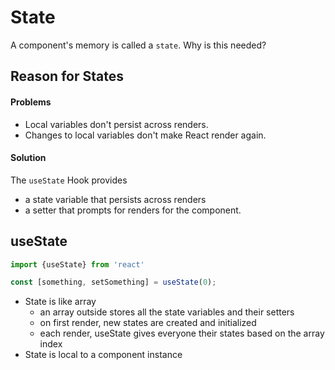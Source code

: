 State
=====

A component's memory is called a `state`. Why is this needed?

Reason for States
-----------------

#### Problems ####
- Local variables don't persist across renders.
- Changes to local variables don't make React render again.

#### Solution ####
The `useState` Hook provides
- a state variable that persists across renders
- a setter that prompts for renders for the component.

useState
--------

```typescript
import {useState} from 'react'

const [something, setSomething] = useState(0);
```

- State is like array
	- an array outside stores all the state variables and their setters
	- on first render, new states are created and initialized
	- each render, useState gives everyone their states based
	on the array index
- State is local to a component instance

